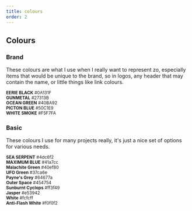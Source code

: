 ```yaml
---
title: colours
order: 2
---
```


## Colours

### Brand
These colours are what I use when I really want to represent zo, especially items that would be unique to the brand, so in logos, any header that may contain the name, or little things like link colours.

<div class="drawer horizontal-center">
  <div class="box-30">
    <div class="colour-swatch" style="background-color:#0A131F;"></div>
    <div class="colour-info text-center">
      <small><b>EERIE BLACK</b> #0A131F</small></div>
  </div>

  <div class="box-30">
    <div class="colour-swatch" style="background-color:#27313B;"></div>
    <div class="colour-info text-center">
      <small><b>GUNMETAL</b> #27313B</small></div>
  </div>

  <div class="box-30">
    <div class="colour-swatch" style="background-color:#40BA92;"></div>
    <div class="colour-info text-center">
      <small><b>OCEAN GREEN</b> #40BA92</small></div>
  </div>

  <div class="box-30">
    <div class="colour-swatch" style="background-color:#50C1E9;"></div>
    <div class="colour-info text-center">
      <small><b>PICTON BLUE</b> #50C1E9</small></div>
  </div>

  <div class="box-30">
    <div class="colour-swatch" style="background-color:#F5F7FA;"></div>
    <div class="colour-info text-center">
      <small><b>WHITE SMOKE</b> #F5F7FA</small></div>
  </div>
</div>

### Basic
These colours I use for many projects really, it's just a nice set of options for various needs.

<div class="drawer horizontal-center">
  <div class="box-30">
    <div class="colour-swatch">
      <div class="colour-swatch-split" style="background-color: #4dc6f2;"></div>
      <div class="colour-swatch-split" style="background-color: #41a7cc;"></div>
    </div>
    <div class="colour-info text-center">
      <small><b>SEA SERPENT</b> #4dc6f2</small>
      <br>
      <small><b>MAXIMUM BLUE</b> #41a7cc</small>
    </div>
  </div>

  <div class="box-30">
    <div class="colour-swatch">
      <div class="colour-swatch-split" style="background-color: #40ef80;"></div>
      <div class="colour-swatch-split" style="background-color: #37ca6e;"></div>
    </div>
    <div class="colour-info text-center">
      <small><b>Malachite Green</b> #40ef80</small>
      <br>
      <small><b>UFO Green</b> #37ca6e</small>
    </div>
  </div>

  <div class="box-30">
    <div class="colour-swatch">
      <div class="colour-swatch-split" style="background-color: #64677a;"></div>
      <div class="colour-swatch-split" style="background-color: #454754;"></div>
    </div>
    <div class="colour-info text-center">
      <small><b>Payne's Grey</b> #64677a</small>
      <br>
      <small><b>Outer Space</b> #454754</small>
    </div>
  </div>

  <div class="box-30">
    <div class="colour-swatch">
      <div class="colour-swatch-split" style="background-color: #ff3f49;"></div>
      <div class="colour-swatch-split" style="background-color: #e53942;"></div>
    </div>
    <div class="colour-info text-center">
      <small><b>Sunburnt Cyclops</b> #ff3f49</small>
      <br>
      <small><b>Jasper</b> #e53942</small>
    </div>
  </div>

  <div class="box-30">
    <div class="colour-swatch">
      <div class="colour-swatch-split" style="background-color: #fcfcff;"></div>
      <div class="colour-swatch-split" style="background-color: #f0f0f2;"></div>
    </div>
    <div class="colour-info text-center">
      <small><b>White</b> #fcfcff</small>
      <br>
      <small><b>Anti-Flash White</b> #f0f0f2</small>
    </div>
  </div>
</div>
